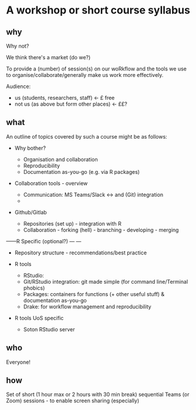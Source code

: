 # A workshop or short course syllabus

## why

Why not?

We think there's a market (do we?)

To provide a (number) of session(s) on our woRkflow and the tools we use to organise/collaborate/generally make us work more effectively.

Audience:

 * us (students, researchers, staff) <- £ free
 * not us (as above but form other places) <- ££?

## what

An outline of topics covered by such a course might be as follows:

* Why bother?
	* Organisation and collaboration
	* Reproducibility
	* Documentation as-you-go (e.g. via R packages)

* Collaboration tools - overview
	* Communication: MS Teams/Slack <-> and (Git) integration
	* 

* Github/Gitlab
	* Repositories (set up) - integration with R
	* Collaboration - forking (hell) - branching - developing - merging

——R Specific (optional?) — — 

* Repository structure - recommendations/best practice

* R tools
	* RStudio: 
	* Git/RStudio integration: git made simple (for command line/Terminal phobics)
	* Packages: containers for functions (+ other useful stuff) & documentation as-you-go
	* Drake: for workflow management and reproducibility

* R tools UoS specific
	* Soton RStudio server

## who

Everyone!

## how

Set of short (1 hour max or 2 hours with 30 min break) sequential Teams (or Zoom) sessions - to enable screen sharing (especially)
